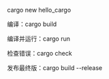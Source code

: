 cargo new hello_cargo

编译：cargo build

编译并运行：cargo run

检查错误：cargo check

发布最终版：cargo build --release
